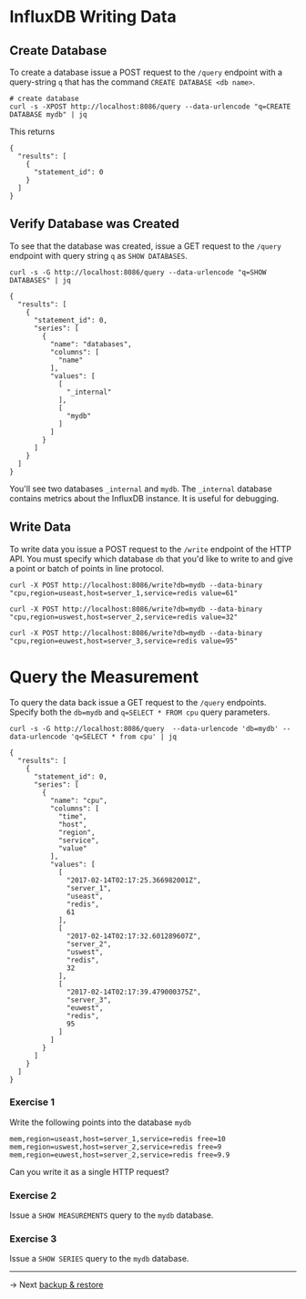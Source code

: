 # InfluxDB Writing Data

## Create Database
To create a database issue a POST request to the `/query` endpoint with a query-string `q` that has the command `CREATE DATABASE <db name>`.

```
# create database
curl -s -XPOST http://localhost:8086/query --data-urlencode "q=CREATE DATABASE mydb" | jq
```

This returns

```
{
  "results": [
    {
      "statement_id": 0
    }
  ]
}
```

## Verify Database was Created
To see that the database was created, issue a GET request to the `/query` endpoint with query string `q` as `SHOW DATABASES`.

```
curl -s -G http://localhost:8086/query --data-urlencode "q=SHOW DATABASES" | jq
```

```
{
  "results": [
    {
      "statement_id": 0,
      "series": [
        {
          "name": "databases",
          "columns": [
            "name"
          ],
          "values": [
            [
              "_internal"
            ],
            [
              "mydb"
            ]
          ]
        }
      ]
    }
  ]
}
```

You'll see two databases `_internal` and `mydb`. The `_internal` database contains metrics about the InfluxDB instance. It is useful for debugging.

## Write Data
To write data you issue a POST request to the `/write` endpoint of the HTTP API. You must specify which database `db` that you'd like to write to and give a point or batch of points in line protocol.

```
curl -X POST http://localhost:8086/write?db=mydb --data-binary "cpu,region=useast,host=server_1,service=redis value=61"
```

```
curl -X POST http://localhost:8086/write?db=mydb --data-binary "cpu,region=uswest,host=server_2,service=redis value=32"
```

```
curl -X POST http://localhost:8086/write?db=mydb --data-binary "cpu,region=euwest,host=server_3,service=redis value=95"
```

# Query the Measurement
To query the data back issue a GET request to the `/query` endpoints. Specify both the `db=mydb` and `q=SELECT * FROM cpu` query parameters.

```
curl -s -G http://localhost:8086/query  --data-urlencode 'db=mydb' --data-urlencode 'q=SELECT * from cpu' | jq
```

```
{
  "results": [
    {
      "statement_id": 0,
      "series": [
        {
          "name": "cpu",
          "columns": [
            "time",
            "host",
            "region",
            "service",
            "value"
          ],
          "values": [
            [
              "2017-02-14T02:17:25.366982001Z",
              "server_1",
              "useast",
              "redis",
              61
            ],
            [
              "2017-02-14T02:17:32.601289607Z",
              "server_2",
              "uswest",
              "redis",
              32
            ],
            [
              "2017-02-14T02:17:39.479000375Z",
              "server_3",
              "euwest",
              "redis",
              95
            ]
          ]
        }
      ]
    }
  ]
}
```

### Exercise 1
Write the following points into the database `mydb`

```
mem,region=useast,host=server_1,service=redis free=10
mem,region=uswest,host=server_2,service=redis free=9
mem,region=euwest,host=server_2,service=redis free=9.9
```

Can you write it as a single HTTP request?

### Exercise 2
Issue a `SHOW MEASUREMENTS` query to the `mydb` database.

### Exercise 3
Issue a `SHOW SERIES` query to the `mydb` database.



-----

-> Next [backup & restore](backupAndRestore.md)
